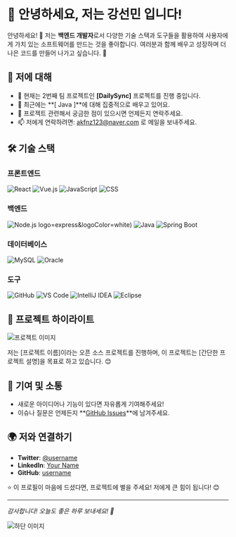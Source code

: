 # 🌟 안녕하세요, 저는 강선민 입니다!

안녕하세요! 👋 저는 **백엔드 개발자**로서 다양한 기술 스택과 도구들을 활용하여 사용자에게 가치 있는 소프트웨어를 만드는 것을 좋아합니다. 여러분과 함께 배우고 성장하며 더 나은 코드를 만들어 나가고 싶습니다. 🌱

## 🚀 저에 대해
- 🔭 현재는 2번째 팀 프로젝트인 **[DailySync]** 프로젝트를 진행 중입니다.
- 🌱 최근에는 **[ Java ]**에 대해 집중적으로 배우고 있어요.
- 💬 프로젝트 관련해서 궁금한 점이 있으시면 언제든지 연락주세요.
- 📫 저에게 연락하려면:  akfnz123@naver.com 로 메일을 보내주세요.
## 🛠 기술 스택
### 프론트엔드
![React](https://img.shields.io/badge/-React-61DAFB?logo=react&logoColor=white)  ![Vue.js](https://img.shields.io/badge/-Vue.js-4FC08D?logo=vue.js&logoColor=white)  ![JavaScript](https://img.shields.io/badge/-JavaScript-F7DF1E?logo=javascript&logoColor=black)  ![CSS](https://img.shields.io/badge/-CSS-1572B6?logo=css3&logoColor=white)

### 백엔드
![Node.js](https://img.shields.io/badge/-Node.js-339933?logo=node.js&logoColor=white) logo=express&logoColor=white) ![Java](https://img.shields.io/badge/-Java-007396?logo=java&logoColor=white)  ![Spring Boot](https://img.shields.io/badge/-Spring%20Boot-6DB33F?logo=springboot&logoColor=white)

### 데이터베이스
![MySQL](https://img.shields.io/badge/-MySQL-4479A1?logo=mysql&logoColor=white)  ![Oracle](https://img.shields.io/badge/-Oracle-F80000?logo=oracle&logoColor=white)

### 도구
![GitHub](https://img.shields.io/badge/-GitHub-181717?logo=github&logoColor=white)  ![VS Code](https://img.shields.io/badge/-VS%20Code-007ACC?logo=visual-studio-code&logoColor=white)  ![IntelliJ IDEA](https://img.shields.io/badge/-IntelliJ%20IDEA-000000?logo=intellijidea&logoColor=white)  ![Eclipse](https://img.shields.io/badge/-Eclipse-2C2255?logo=eclipse&logoColor=white)

## 📸 프로젝트 하이라이트

![프로젝트 이미지](https://via.placeholder.com/800x400?text=Project+Screenshot+Placeholder)

저는 [프로젝트 이름]이라는 오픈 소스 프로젝트를 진행하며, 이 프로젝트는 [간단한 프로젝트 설명]을 목표로 하고 있습니다. 😊

## 🤝 기여 및 소통
- 새로운 아이디어나 기능이 있다면 자유롭게 기여해주세요!
- 이슈나 질문은 언제든지 **[GitHub Issues](https://github.com/username/projectname/issues)**에 남겨주세요.

## 🌍 저와 연결하기
- **Twitter**: [@username](https://twitter.com/username)
- **LinkedIn**: [Your Name](https://www.linkedin.com/in/yourprofile)
- **GitHub**: [username](https://github.com/username)

⭐️ 이 프로필이 마음에 드셨다면, 프로젝트에 별을 주세요! 저에게 큰 힘이 됩니다! 😊

---

_감사합니다! 오늘도 좋은 하루 보내세요! 🌟_

![하단 이미지](https://via.placeholder.com/1200x300?text=Thank+You+for+visiting!)
